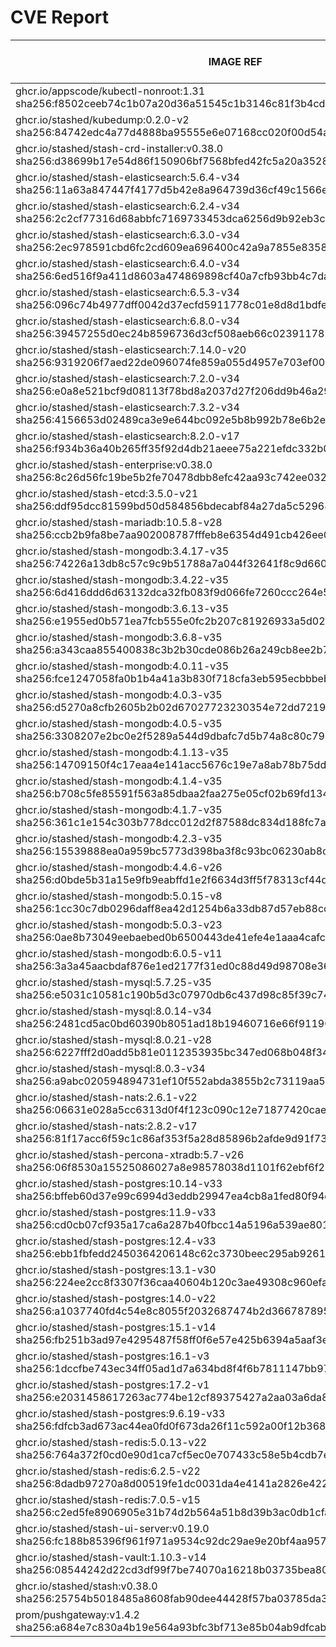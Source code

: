 # CVE Report
|                                                         IMAGE REF                                                         |      OS       | CRITICAL<BR>(OS, OTHER) | HIGH<BR>(OS, OTHER) | MEDIUM<BR>(OS, OTHER) | LOW<BR>(OS, OTHER) | UNKNOWN<BR>(OS, OTHER) |
|---------------------------------------------------------------------------------------------------------------------------|---------------|-------------------------|---------------------|-----------------------|--------------------|------------------------|
| ghcr.io/appscode/kubectl-nonroot:1.31<br>sha256:f8502ceeb74c1b07a20d36a51545c1b3146c81f3b4cd2cf1e110e19c8ed02a75          |               | 0, 0                    | 0, 2                | 0, 2                  | 0, 0               | 0, 0                   |
| ghcr.io/stashed/kubedump:0.2.0-v2<br>sha256:84742edc4a77d4888ba95555e6e07168cc020f00d54a4e14b02522ca0efe1959              |               | 0, 4                    | 0, 43               | 0, 29                 | 0, 1               | 0, 0                   |
| ghcr.io/stashed/stash-crd-installer:v0.38.0<br>sha256:d38699b17e54d86f150906bf7568bfed42fc5a20a35281bfd48d6f7b864ea3d6    | debian 12.8   | 0, 0                    | 0, 0                | 0, 0                  | 0, 0               | 0, 0                   |
| ghcr.io/stashed/stash-elasticsearch:5.6.4-v34<br>sha256:11a63a847447f4177d5b42e8a964739d36cf49c1566e8f15fcc13b6e52c98482  | alpine 3.17.3 | 0, 4                    | **2**, 50           | 38, 36                | 4, 2               | 0, 0                   |
| ghcr.io/stashed/stash-elasticsearch:6.2.4-v34<br>sha256:2c2cf77316d68abbfc7169733453dca6256d9b92eb3c76a8f7611cab2a08e5e8  | alpine 3.17.3 | 0, 4                    | **2**, 50           | 38, 36                | 4, 2               | 0, 0                   |
| ghcr.io/stashed/stash-elasticsearch:6.3.0-v34<br>sha256:2ec978591cbd6fc2cd609ea696400c42a9a7855e83588adc7403639bce8b1f28  | alpine 3.17.3 | 0, 4                    | **2**, 50           | 38, 36                | 4, 2               | 0, 0                   |
| ghcr.io/stashed/stash-elasticsearch:6.4.0-v34<br>sha256:6ed516f9a411d8603a474869898cf40a7cfb93bb4c7da768080d2cac97964902  | alpine 3.17.3 | 0, 4                    | **2**, 50           | 38, 36                | 4, 2               | 0, 0                   |
| ghcr.io/stashed/stash-elasticsearch:6.5.3-v34<br>sha256:096c74b4977dff0042d37ecfd5911778c01e8d8d1bdfe0fb95a6497eb97bd16d  | alpine 3.17.3 | 0, 4                    | **2**, 50           | 38, 36                | 4, 2               | 0, 0                   |
| ghcr.io/stashed/stash-elasticsearch:6.8.0-v34<br>sha256:39457255d0ec24b8596736d3cf508aeb66c0239117878cb68cd8bed24f78ed28  | alpine 3.17.3 | 0, 4                    | **2**, 50           | 38, 36                | 4, 2               | 0, 0                   |
| ghcr.io/stashed/stash-elasticsearch:7.14.0-v20<br>sha256:9319206f7aed22de096074fe859a055d4957e703ef00e186f6ddaeec45573e24 | alpine 3.18.3 | 0, 4                    | **2**, 47           | 29, 35                | 5, 2               | 0, 0                   |
| ghcr.io/stashed/stash-elasticsearch:7.2.0-v34<br>sha256:e0a8e521bcf9d08113f78bd8a2037d27f206dd9b46a29f83c98f40ae7cddb4bb  | alpine 3.17.3 | 0, 4                    | **2**, 50           | 38, 36                | 4, 2               | 0, 0                   |
| ghcr.io/stashed/stash-elasticsearch:7.3.2-v34<br>sha256:4156653d02489ca3e9e644bc092e5b8b992b78e6b2e27fd0b890cb265f297ad0  | alpine 3.17.3 | 0, 4                    | **2**, 50           | 38, 37                | 4, 2               | 0, 0                   |
| ghcr.io/stashed/stash-elasticsearch:8.2.0-v17<br>sha256:f934b36a40b265ff35f92d4db21aeee75a221efdc332b0e206250dbc086a382e  | alpine 3.18.3 | 0, 4                    | **2**, 46           | 29, 35                | 5, 2               | 0, 0                   |
| ghcr.io/stashed/stash-enterprise:v0.38.0<br>sha256:8c26d56fc19be5b2fe70478dbb8efc42aa93c742ee032b349b7590d1a95512bf       |               | 0, 4                    | 0, 43               | 0, 30                 | 0, 2               | 0, 0                   |
| ghcr.io/stashed/stash-etcd:3.5.0-v21<br>sha256:ddf95dcc81599bd50d584856bdecabf84a27da5c52968ba4dbd8e6030ea1e005           | debian 10.7   | **14**, 19              | **27**, 208         | 25, 134               | 5, 4               | 2, 0                   |
| ghcr.io/stashed/stash-mariadb:10.5.8-v28<br>sha256:ccb2b9fa8be7aa902008787fffeb8e6354d491cb426ee04a33f002fb2ad8ddd4       | ubuntu 20.04  | 0, 8                    | **9**, 87           | 609, 59               | 98, 2              | 0, 0                   |
| ghcr.io/stashed/stash-mongodb:3.4.17-v35<br>sha256:74226a13db8c57c9c9b51788a7a044f32641f8c9d660c546a50c67b526c1731d       | debian 8.11   | **4**, 4                | **35**, 44          | 32, 31                | 7, 1               | 13, 0                  |
| ghcr.io/stashed/stash-mongodb:3.4.22-v35<br>sha256:6d416ddd6d63132dca32fb083f9d066fe7260ccc264e547174514b5aef0fc5a8       | ubuntu 16.04  | 0, 4                    | **2**, 44           | 34, 31                | 48, 1              | 0, 0                   |
| ghcr.io/stashed/stash-mongodb:3.6.13-v35<br>sha256:e1955ed0b571ea7fcb555e0fc2b207c81926933a5d020a27ab422bcd17c38f94       | ubuntu 16.04  | 0, 4                    | **2**, 44           | 34, 31                | 48, 1              | 0, 0                   |
| ghcr.io/stashed/stash-mongodb:3.6.8-v35<br>sha256:a343caa855400838c3b2b30cde086b26a249cb8ee2b7252abcf0af6d08d8593a        | debian 9.5    | **18**, 4               | **96**, 44          | 43, 31                | 25, 1              | 12, 0                  |
| ghcr.io/stashed/stash-mongodb:4.0.11-v35<br>sha256:fce1247058fa0b1b4a41a3b830f718cfa3eb595ecbbbebfe4c7e1b3942dd7361       | ubuntu 16.04  | 0, 4                    | **2**, 44           | 76, 31                | 54, 1              | 0, 0                   |
| ghcr.io/stashed/stash-mongodb:4.0.3-v35<br>sha256:d5270a8cfb2605b2b02d67027723230354e72dd72190bc39f1ae189cfdc576bc        | ubuntu 16.04  | 0, 4                    | **12**, 44          | 140, 31               | 84, 1              | 0, 0                   |
| ghcr.io/stashed/stash-mongodb:4.0.5-v35<br>sha256:3308207e2bc0e2f5289a544d9dbafc7d5b74a8c80c796b81cf9f3bfeaea40be6        | ubuntu 16.04  | 0, 4                    | **2**, 44           | 99, 31                | 65, 1              | 0, 0                   |
| ghcr.io/stashed/stash-mongodb:4.1.13-v35<br>sha256:14709150f4c17eaa4e141acc5676c19e7a8ab78b75ddd1df8beb7c940a296d2c       | ubuntu 18.04  | 0, 4                    | **15**, 44          | 261, 31               | 163, 1             | 0, 0                   |
| ghcr.io/stashed/stash-mongodb:4.1.4-v35<br>sha256:b708c5fe85591f563a85dbaa2faa275e05cf02b69fd134dfa2f415ca61e10e47        | ubuntu 16.04  | 0, 4                    | **12**, 44          | 140, 31               | 84, 1              | 0, 0                   |
| ghcr.io/stashed/stash-mongodb:4.1.7-v35<br>sha256:361c1e154c303b778dcc012d2f87588dc834d188fc7aceb5ec5e272401e20441        | ubuntu 16.04  | 0, 4                    | **2**, 44           | 99, 31                | 65, 1              | 0, 0                   |
| ghcr.io/stashed/stash-mongodb:4.2.3-v35<br>sha256:15539888ea0a959bc5773d398ba3f8c93bc06230ab8cf4cdf7b27b8eb004b657        | ubuntu 18.04  | 0, 4                    | **15**, 44          | 229, 31               | 149, 1             | 0, 0                   |
| ghcr.io/stashed/stash-mongodb:4.4.6-v26<br>sha256:d0bde5b31a15e9fb9eabffd1e2f6634d3ff5f78313cf44dd1dbc96a9dd82db32        | ubuntu 18.04  | 0, 8                    | **11**, 88          | 163, 61               | 101, 2             | 0, 0                   |
| ghcr.io/stashed/stash-mongodb:5.0.15-v8<br>sha256:1cc30c7db0296daff8ea42d1254b6a33db87d57eb88cc0f6a98f90769492e926        | ubuntu 20.04  | 0, 8                    | **8**, 88           | 220, 61               | 98, 2              | 0, 0                   |
| ghcr.io/stashed/stash-mongodb:5.0.3-v23<br>sha256:0ae8b73049eebaebed0b6500443de41efe4e1aaa4cafccf7395761e920270c50        | ubuntu 20.04  | 0, 8                    | **8**, 88           | 220, 61               | 98, 2              | 0, 0                   |
| ghcr.io/stashed/stash-mongodb:6.0.5-v11<br>sha256:3a3a45aacbdaf876e1ed2177f31ed0c88d49d98708e36dabffad88951623b487        | ubuntu 22.04  | 0, 7                    | **4**, 77           | 69, 54                | 46, 3              | 0, 0                   |
| ghcr.io/stashed/stash-mysql:5.7.25-v35<br>sha256:e5031c10581c190b5d3c07970db6c437d98c85f39c749221eaba917eaa74cb84         | debian 10.13  | 0, 7                    | **2**, 74           | 6, 49                 | 0, 2               | 0, 0                   |
| ghcr.io/stashed/stash-mysql:8.0.14-v34<br>sha256:2481cd5ac0bd60390b8051ad18b19460716e66f9119034261080e1f4d1bbdd4d         | debian 9.6    | **12**, 4               | **91**, 43          | 32, 29                | 21, 1              | 8, 0                   |
| ghcr.io/stashed/stash-mysql:8.0.21-v28<br>sha256:6227fff2d0add5b81e0112353935bc347ed068b048f3481f9de9346940dec835         | debian 10.6   | **25**, 8               | **103**, 87         | 80, 59                | 5, 2               | 8, 0                   |
| ghcr.io/stashed/stash-mysql:8.0.3-v34<br>sha256:a9abc020594894731ef10f552abda3855b2c73119aa5868942ea363c5b18656c          | debian 8.10   | **12**, 4               | **58**, 43          | 37, 29                | 7, 1               | 16, 0                  |
| ghcr.io/stashed/stash-nats:2.6.1-v22<br>sha256:06631e028a5cc6313d0f4f123c090c12e71877420cae337335fd2ccbb4dc920c           | debian 12.8   | 0, 8                    | 0, 77               | 0, 53                 | 0, 2               | 0, 0                   |
| ghcr.io/stashed/stash-nats:2.8.2-v17<br>sha256:81f17acc6f59c1c86af353f5a28d85896b2afde9d91f73ce2c9bc5f98c5f8996           | debian 12.8   | 0, 8                    | 0, 77               | 0, 53                 | 0, 2               | 0, 0                   |
| ghcr.io/stashed/stash-percona-xtradb:5.7-v26<br>sha256:06f8530a15525086027a8e98578038d1101f62ebf6f211cd5a0cd4700cef0352   | debian 12.5   | **5**, 5                | **25**, 46          | 38, 33                | 4, 1               | 0, 0                   |
| ghcr.io/stashed/stash-postgres:10.14-v33<br>sha256:bffeb60d37e99c6994d3eddb29947ea4cb8a1fed80f94c0bc7a70e5c1bbc0c65       | alpine 3.12.1 | **4**, 4                | **40**, 44          | 17, 31                | 2, 1               | 0, 0                   |
| ghcr.io/stashed/stash-postgres:11.9-v33<br>sha256:cd0cb07cf935a17ca6a287b40fbcc14a5196a539ae801bdaf66494dc879296cf        | alpine 3.12.1 | **4**, 4                | **40**, 44          | 17, 31                | 2, 1               | 0, 0                   |
| ghcr.io/stashed/stash-postgres:12.4-v33<br>sha256:ebb1fbfedd2450364206148c62c3730beec295ab92616b7b8cef11782d397f27        | alpine 3.12.1 | **4**, 4                | **40**, 44          | 17, 31                | 2, 1               | 0, 0                   |
| ghcr.io/stashed/stash-postgres:13.1-v30<br>sha256:224ee2cc8f3307f36caa40604b120c3ae49308c960efad463fa1dbcf2824caea        | alpine 3.13.1 | **4**, 4                | **45**, 44          | 17, 31                | 2, 1               | 0, 0                   |
| ghcr.io/stashed/stash-postgres:14.0-v22<br>sha256:a1037740fd4c54e8c8055f2032687474b2d366787895692a6342bfe4e22d3f7e        | alpine 3.14.2 | **2**, 4                | **40**, 44          | 15, 31                | 0, 1               | 0, 0                   |
| ghcr.io/stashed/stash-postgres:15.1-v14<br>sha256:fb251b3ad97e4295487f58ff0f6e57e425b6394a5aaf3e05a093db5c25e3aacf        | alpine 3.17.1 | **1**, 4                | **20**, 44          | 49, 31                | 4, 1               | 0, 0                   |
| ghcr.io/stashed/stash-postgres:16.1-v3<br>sha256:1dccfbe743ec34ff05ad1d7a634bd8f4f6b7811147bb9740539b85ffec3969e9         | alpine 3.19.1 | 0, 4                    | **1**, 44           | 21, 31                | 4, 1               | 0, 0                   |
| ghcr.io/stashed/stash-postgres:17.2-v1<br>sha256:e2031458617263ac774be12cf89375427a2aa03a6da8255fb8b846778c81c5ec         | alpine 3.21.1 | 0, 7                    | 0, 74               | 0, 49                 | 0, 2               | 0, 0                   |
| ghcr.io/stashed/stash-postgres:9.6.19-v33<br>sha256:fdfcb3ad673ac44ea0fd0f673da26f11c592a00f12b368610680f8fa8813b4df      | alpine 3.12.1 | **4**, 4                | **40**, 44          | 17, 31                | 2, 1               | 0, 0                   |
| ghcr.io/stashed/stash-redis:5.0.13-v22<br>sha256:764a372f0cd0e90d1ca7cf5ec0e707433c58e5b4cdb7e422b1a3fbcd77fd46d5         | debian 11.5   | **5**, 11               | **42**, 115         | 30, 77                | 8, 4               | 1, 0                   |
| ghcr.io/stashed/stash-redis:6.2.5-v22<br>sha256:8dadb97270a8d00519fe1dc0031da4e4141a2826e422e0fd800708f28c8f4039          | debian 11.5   | **5**, 11               | **42**, 115         | 30, 77                | 8, 4               | 1, 0                   |
| ghcr.io/stashed/stash-redis:7.0.5-v15<br>sha256:c2ed5fe8906905e31b74d2b564a51b8d39b3ac0db1cfacbda16be453c10c6e96          | debian 11.5   | **5**, 11               | **42**, 115         | 30, 77                | 8, 4               | 1, 0                   |
| ghcr.io/stashed/stash-ui-server:v0.19.0<br>sha256:fc188b85396f961f971a9534c92dc29ae9e20bf4aa957d89495e3e13b586d6de        | debian 12.8   | 0, 0                    | 0, 0                | 0, 0                  | 0, 0               | 0, 0                   |
| ghcr.io/stashed/stash-vault:1.10.3-v14<br>sha256:08544242d22cd3df99f7be74070a16218b03735bea803b9610181d6d35c29edc         | alpine 3.14.8 | 0, 9                    | **8**, 85           | 4, 66                 | 0, 5               | 0, 0                   |
| ghcr.io/stashed/stash:v0.38.0<br>sha256:25754b5018485a8608fab90dee44428f57ba03785da374025675d62a0957c649                  |               | 0, 4                    | 0, 43               | 0, 29                 | 0, 2               | 0, 0                   |
| prom/pushgateway:v1.4.2<br>sha256:a684e7c830a4b19e564a93bfc3bf713e85b04ab9dfcab5633c14cbba241f9231                        |               | 0, 5                    | 0, 47               | 0, 30                 | 0, 1               | 0, 0                   |

